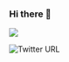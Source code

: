 ### Hi there 👋
![](https://github-readme-stats.vercel.app/api?username=lylelove)   

![Twitter URL](https://img.shields.io/twitter/url?style=social&url=https%3A%2F%2Ftwitter.com%2F_lyle__)
<!--
**lylelove/lylelove** is a ✨ _special_ ✨ repository because its `README.md` (this file) appears on your GitHub profile.

Here are some ideas to get you started:

- 🔭 I’m currently working on ...
- 🌱 I’m currently learning ...
- 👯 I’m looking to collaborate on ...
- 🤔 I’m looking for help with ...
- 💬 Ask me about ...
- 📫 How to reach me: ...
- 😄 Pronouns: ...
- ⚡ Fun fact: ...
-->
